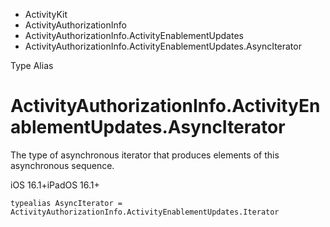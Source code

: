 

- ActivityKit
- ActivityAuthorizationInfo
- ActivityAuthorizationInfo.ActivityEnablementUpdates
-  ActivityAuthorizationInfo.ActivityEnablementUpdates.AsyncIterator 

Type Alias

# ActivityAuthorizationInfo.ActivityEnablementUpdates.AsyncIterator

The type of asynchronous iterator that produces elements of this asynchronous sequence.

iOS 16.1+iPadOS 16.1+

``` source
typealias AsyncIterator = ActivityAuthorizationInfo.ActivityEnablementUpdates.Iterator
```

